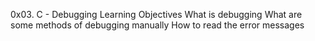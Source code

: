 0x03. C - Debugging
Learning Objectives
What is debugging
What are some methods of debugging manually
How to read the error messages
